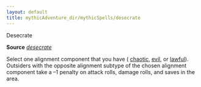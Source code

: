 ```yaml
---
layout: default
title: mythicAdventure_dir/mythicSpells/desecrate
---
```

Desecrate

**Source** [_desecrate_](spell_dir/desecrate#_desecrate)

Select one alignment component that you have ( [chaotic](monsters/creatureTypes#_chaotic-subtype), [evil](monster_dir/creatureTypes#_evil-subtype), or [lawful](monsters/creatureTypes#_lawful-subtype)). Outsiders with the opposite alignment subtype of the chosen alignment component take a –1 penalty on attack rolls, damage rolls, and saves in the area.

